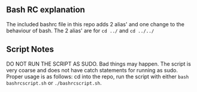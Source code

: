 ## Bash RC explanation

The included bashrc file in this repo adds 2 alias' and one change to the behaviour of bash. The 2 alias' are for `cd ../` and `cd ../../`

## Script Notes

DO NOT RUN THE SCRIPT AS SUDO. Bad things may happen. The script is very coarse and does not have catch statements for running as sudo. Proper usage is as follows: cd into the repo, run the script with either `bash bashrcscript.sh` or `./bashrcscript.sh`.
